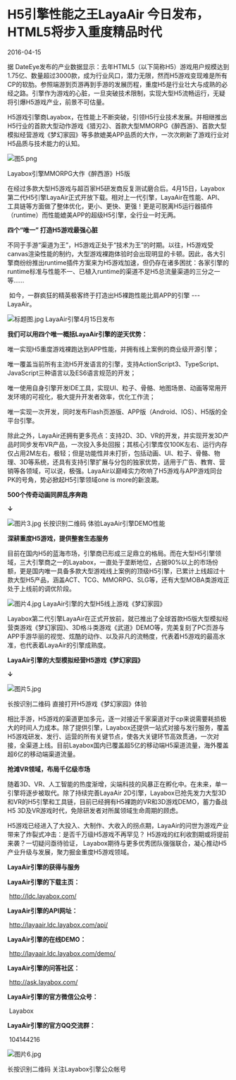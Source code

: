 # H5引擎性能之王LayaAir 今日发布，HTML5将步入重度精品时代

2016-04-15 

据 DateEye发布的产业数据显示：去年HTML5（以下简称H5）游戏用户规模达到1.75亿、数量超过3000款，成为行业风口，潜力无限，然而H5游戏变现难是所有CP的软肋。参照端游到页游再到手游的发展历程，重度H5是行业壮大与成熟的必经之路。引擎作为游戏的心脏，一旦突破技术限制，实现大型H5流畅运行，无疑将引爆H5游戏产业，前景不可估量。

​         H5游戏引擎商Layabox，在性能上不断突破，引领H5行业技术发展。并相继推出H5行业的首款大型动作游戏《猎刃2》、首款大型MMORPG《醉西游》、首款大型模拟经营游戏《梦幻家园》等多款媲美APP品质的大作，一次次刷新了游戏行业对H5品质与技术能力的认知。

![图5.png](http://www.layabox.com/uploadfile/image/20160415/1460685931801454.png)

Layabox引擎MMORPG大作《醉西游》H5版

​         在经过多款大型H5游戏与超百家H5研发商反复测试磨合后。4月15日，Layabox第二代H5引擎LayaAir正式开放下载。相对上一代引擎，LayaAir在性能、API、工具链等方面做了整体优化，更小、更快、更强！更是可脱离H5运行器插件（runtime）而性能媲美APP的超级H5引擎，全行业一时无两。

**四个“唯一” 打造H5游戏最强心脏**

​         不同于手游“渠道为王”，H5游戏正处于“技术为王”的时期。以往，H5游戏受canvas渲染性能的制约，大型游戏裸跑体验时会出现明显的卡顿。因此，各大引擎商纷纷推出runtime插件方案来为H5游戏加速，但仍存在诸多困扰：各家引擎的runtime标准与性能不一、已植入runtime的渠道不足H5总流量渠道的三分之一等……

​         如今，一群疯狂的精英极客终于打造出H5裸跑性能比肩APP的引擎 --- LayaAir。

![标题图.jpg](http://www.layabox.com/uploadfile/image/20160415/1460685807843482.jpg)
LayaAir引擎4月15日发布

   **我们可以用四个唯一概括LayaAir引擎的逆天优势：** 

​        唯一实现H5重度游戏裸跑达到APP性能，并拥有线上案例的商业级开源引擎；

​        唯一覆盖当前所有主流H5开发语言的引擎，支持ActionScript3、TypeScript、JavaScript三种语言以及ES6语言规范的开发；

​        唯一使用自身引擎开发IDE工具，实现UI、粒子、骨骼、地图场景、动画等常用开发环境的可视化，极大提升开发者效率，优化工作流；

​        唯一实现一次开发，同时发布Flash页游版、APP版（Android、IOS）、H5版的全平台引擎。

​        除此之外，LayaAir还拥有更多亮点：支持2D、3D、VR的开发，并实现开发3D产品时同步发布VR产品，一次投入多处回报；其核心引擎库仅100K左右、运行内存仅占用2M左右，极轻；但是功能性并未打折，包括动画、UI、粒子、骨骼、物理、3D等系统，还具有支持引擎扩展与分包的独家优势，适用于广告、教育、营销等各领域，可以说，极强。LayaAir以巅峰实力吹响了H5游戏与APP游戏同台PK的号角，势必掀起H5引擎领域one is more的新浪潮。

**500个传奇动画同屏乱序奔跑**

**↓**

![图片3.jpg](http://www.layabox.com/uploadfile/image/20160415/1460685819792627.jpg)
长按识别二维码 体验LayaAir引擎DEMO性能

**深耕重度H5游戏，提供整套生态服务**

​        目前在国内H5的蓝海市场，引擎商已形成三足鼎立的格局。而在大型H5引擎领域，三大引擎商之一的Layabox，一直处于垄断地位，占据90%以上的市场份额，更是国内唯一具备多款大型游戏线上案例的顶级H5引擎，已累计上线超过十款大型H5产品，涵盖ACT、TCG、MMORPG、SLG等，还有大型MOBA类游戏正处于上线前的调优阶段。

![图片4.jpg](http://www.layabox.com/uploadfile/image/20160415/1460685829397021.jpg)
LayaAir引擎的大型H5线上游戏《梦幻家园》

​        Layabox第二代引擎LayaAir在正式开放前，就已推出了全球首款H5版大型模拟经营类游戏《梦幻家园》、3D格斗类游戏《武道》DEMO等，完美复刻了PC页游与APP手游华丽的视觉、炫酷的动作、以及非凡的流畅度，代表着H5游戏的最高水准，也代表着LayaAir的引擎成熟度。

**LayaAir引擎的大型模拟经营H5游戏《梦幻家园》**

**↓**

![图片5.jpg](http://www.layabox.com/uploadfile/image/20160415/1460685853999506.jpg)

长按识别二维码  直接打开H5游戏《梦幻家园》体验

​        相比手游，H5游戏的渠道更加多元，逐一对接近千家渠道对于cp来说需要耗损极大的时间人力成本。除了提供引擎，Layabox还提供一站式对接与发行服务，覆盖H5游戏研发、发行、运营的所有关键节点，使各大关键环节高效贯通，一次对接，全渠道上线。目前Layabox国内已覆盖超5亿的移动端H5渠道流量，海外覆盖超6亿的移动端渠道流量。 

**抢滩VR领域，布局千亿级市场**

​        随着3D、VR、人工智能的热度渐增，尖端科技的风暴正在孵化中。在未来，单一引擎将逐步被取代。除了持续完善LayaAir 2D引擎，Layabox已抢先发力大型3D和VR的H5引擎和工具链，目前已经拥有H5裸跑的VR和3D游戏DEMO，蓄力备战H5 3D及VR游戏时代，免除研发者对所属领域生命周期的顾虑。 

 

​        H5游戏已经进入了大投入、大制作、大收入的拐点期，LayaAir的问世为游戏产业带来了炸裂式冲击：是否千万级H5游戏不再罕见？ H5游戏的红利收割期或将提前来袭？一切疑问亟待验证， Layabox期待与更多优秀团队强强联合，凝心推动H5产业升级与发展，聚力掘金重度H5游戏领域。

**LayaAir引擎的获得与服务**

**LayaAir引擎的下载主页：**

​       http://ldc.layabox.com/

**LayaAir引擎的API网址：**

​       http://layaair.ldc.layabox.com/api/

**LayaAir引擎的在线DEMO：**

​       http://layaair.ldc.layabox.com/demo/

**LayaAir引擎的问答社区：**

​       http://ask.layabox.com/

**LayaAir引擎的官方微信公众号：**

​        Layabox

**LayaAir引擎的官方QQ交流群：**

​       104144216

![图片6.jpg](http://www.layabox.com/uploadfile/image/20160415/1460685865878761.jpg)

长按识别二维码  关注Layabox引擎公众帐号